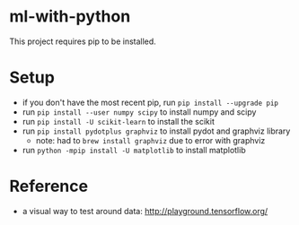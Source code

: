 # ml-with-python

This project requires pip to be installed.

# Setup
- if you don't have the most recent pip, run `pip install --upgrade pip`
- run `pip install --user numpy scipy` to install numpy and scipy
- run `pip install -U scikit-learn` to install the scikit
- run `pip install pydotplus graphviz` to install pydot and graphviz library 
	- note: had to `brew install graphviz` due to error with graphviz
- run `python -mpip install -U matplotlib` to install matplotlib

# Reference
- a visual way to test around data: http://playground.tensorflow.org/
